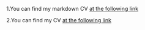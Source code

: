 
1.You can find my markdown CV [at the following link](https://rskalex.github.io/rsschool-cv/cv)

2.You can find my CV [at the following link](https://rskalex.github.io/rsschool-cv/)


